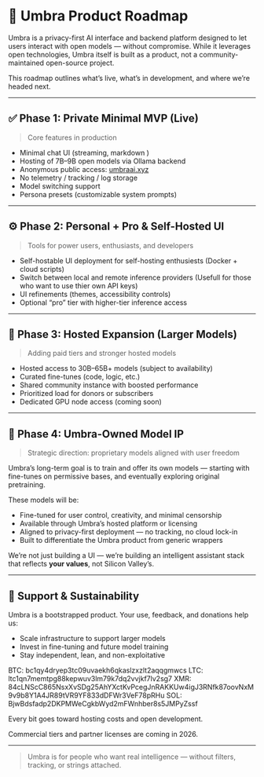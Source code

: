 # 📍 Umbra Product Roadmap

Umbra is a privacy-first AI interface and backend platform designed to let users interact with open models — without compromise. While it leverages open technologies, Umbra itself is built as a product, not a community-maintained open-source project.

This roadmap outlines what’s live, what’s in development, and where we’re headed next.

---

## ✅ Phase 1: Private Minimal MVP (Live)

> Core features in production

- Minimal chat UI (streaming, markdown )
- Hosting of 7B–9B open models via Ollama backend
- Anonymous public access: [umbraai.xyz](https://umbraai.xyz)
- No telemetry / tracking / log storage
- Model switching support
- Persona presets (customizable system prompts)

---

## ⚙️ Phase 2: Personal + Pro & Self-Hosted UI

> Tools for power users, enthusiasts, and developers

- Self-hostable UI deployment for self-hosting enthusiests (Docker + cloud scripts)
- Switch between local and remote inference providers (Usefull for those who want to use thier own API keys)
- UI refinements (themes, accessibility controls)
- Optional “pro” tier with higher-tier inference access

---

## 🚀 Phase 3: Hosted Expansion (Larger Models)

> Adding paid tiers and stronger hosted models

- Hosted access to 30B–65B+ models (subject to availability)
- Curated fine-tunes (code, logic, etc.)
- Shared community instance with boosted performance
- Prioritized load for donors or subscribers
- Dedicated GPU node access (coming soon)

---

## 🧠 Phase 4: Umbra-Owned Model IP

> Strategic direction: proprietary models aligned with user freedom

Umbra’s long-term goal is to train and offer its own models — starting with fine-tunes on permissive bases, and eventually exploring original pretraining.

These models will be:

- Fine-tuned for user control, creativity, and minimal censorship
- Available through Umbra’s hosted platform or licensing
- Aligned to privacy-first deployment — no tracking, no cloud lock-in
- Built to differentiate the Umbra product from generic wrappers

We’re not just building a UI — we’re building an intelligent assistant stack that reflects **your values**, not Silicon Valley’s.

---

## 💸 Support & Sustainability

Umbra is a bootstrapped product. Your use, feedback, and donations help us:

- Scale infrastructure to support larger models
- Invest in fine-tuning and future model training
- Stay independent, lean, and non-exploitative

BTC: bc1qy4dryep3tc09uvaekh6qkaslzxzlt2aqqgmwcs
LTC: ltc1qn7memtpg88kepwuv3lm79k7dq2vvjkf7lv2sg7
XMR: 84cLNScC865NsxXvSDg25AhYXctKvPcegJnRAKKUw4igJ3RNfk87oovNxM9v9b8Y1A4JR89tVR9YF833dDFWr3VeF78pRHu
SOL: BjwBdsfadp2DKPMWeCgkbWyd2mFWnhber8s5JMPyZssf

Every bit goes toward hosting costs and open development.

Commercial tiers and partner licenses are coming in 2026.

---

> Umbra is for people who want real intelligence — without filters, tracking, or strings attached.

